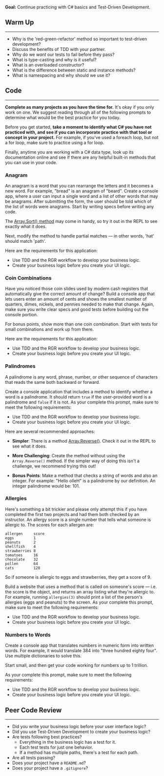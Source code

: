 **Goal:** Continue practicing with C# basics and Test-Driven Development.

## Warm Up
---

* Why is the 'red-green-refactor' method so important to test-driven development?
* Discuss the benefits of TDD with your partner.
* Why do we _want_ our tests to fail before they pass?
* What is type-casting and why is it useful?
* What is an overloaded constructor? 
* What is the difference between static and instance methods?
* What is namespacing and why should we use it?

## Code
---

**Complete as many projects as you have the time for.** It's okay if you only work on one. We suggest reading through all of the following prompts to determine what would be the best practice for you today.

Before you get started, **take a moment to identify what C# you have not practiced with, and see if you can incorporate practice with that tool or concept in your project.** For example, if you've used a foreach loop, but not a for loop, make sure to practice using a for loop.

Finally, anytime you are working with a C# data type, look up its documentation online and see if there are any helpful built-in methods that you can use in your code.

### Anagram

An anagram is a word that you can rearrange the letters and it becomes a new word. For example, "bread" is an anagram of "beard". Create a console app, where a user can input a single word and a list of other words that may be anagrams. After submitting the form, the user should be told which of the list of words were anagrams. Start by writing specs before writing any code.

The [Array.Sort() method](https://msdn.microsoft.com/en-us/library/system.array.sort(v=vs.110).aspx) may come in handy, so try it out in the REPL to see exactly what it does.

Next, modify the method to handle partial matches — in other words, 'hat' should match 'path'.

Here are the requirements for this application:

* Use TDD and the RGR workflow to develop your business logic. 
* Create your business logic before you create your UI logic. 

### Coin Combinations

Have you noticed those coin slides used by modern cash registers that automatically give the correct amount of change? Build a console app that lets users enter an amount of cents and shows the smallest number of quarters, dimes, nickels, and pennies needed to make that change. Again, make sure you write clear specs and good tests before building out the console portion.

For bonus points, show more than one coin combination. Start with tests for small combinations and work up from there.

Here are the requirements for this application:

* Use TDD and the RGR workflow to develop your business logic. 
* Create your business logic before you create your UI logic. 

### Palindromes

A palindrome is any word, phrase, number, or other sequence of characters that reads the same both backward or forward.

Create a console application that includes a method to identify whether a word is a palindrome. It should return `true` if the user-provided word is a palindrome and `false` if it is not. As your complete this prompt, make sure to meet the following requirements:

* Use TDD and the RGR workflow to develop your business logic. 
* Create your business logic before you create your UI logic. 

Here are several recommended approaches:

* **Simpler**: There is a method [Array.Reverse()](https://msdn.microsoft.com/en-us/library/d3877932(v=vs.110).aspx). Check it out in the REPL to see what it does.

* **More Challenging**: Create the method without using the `Array.Reverse()` method. If the simpler way of doing this isn't a challenge, we recommend trying this out!

* **Bonus Points**: Make a method that checks a string of words and also an integer. For example: "Hello olleH" is a palindrome by our definition. An integer palindrome would be: 101.

### Allergies

Here's something a bit trickier and please only attempt this if you have completed the first two projects and had them both checked by an instructor. An allergy score is a single number that tells what someone is allergic to. The scores for each allergen are:

```
allergen     score
eggs         1
peanuts      2
shellfish    4
strawberries 8
tomatoes     16
chocolate    32
pollen       64
cats         128
```

So if someone is allergic to eggs and strawberries, they get a score of 9.

Build a website that uses a method that is called on someone's score — i.e. the score is the object, and returns an array listing what they're allergic to.  For example, running `allergies(3)` should print a list of the person's allergies (eggs and peanuts) to the screen. As your complete this prompt, make sure to meet the following requirements:

* Use TDD and the RGR workflow to develop your business logic. 
* Create your business logic before you create your UI logic. 

### Numbers to Words

Create a console app that translates numbers in numeric form into written words. For example, it would translate 384 into "three hundred eighty four". Use multiple dictionaries to solve this.

Start small, and then get your code working for numbers up to 1 trillion.

As your complete this prompt, make sure to meet the following requirements:

* Use TDD and the RGR workflow to develop your business logic. 
* Create your business logic before you create your UI logic. 

## Peer Code Review
---

* Did you write your business logic before your user interface logic?
* Did you use Test-Driven Development to create your business logic? 
* Are tests following best practices? 
  * Everything in the business logic has a test for it.
  * Each test tests for just one behavior.
  * If a method has multiple paths, there's a test for each path.
* Are all tests passing?
* Does your project have a `README.md`?
* Does your project have a `.gitignore`?
